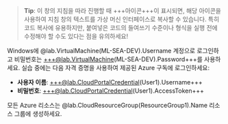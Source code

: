 > **Tip**: 이 창의 지침을 따라 진행할 때 +++아이콘+++이 표시되면, 해당 아이콘을 사용하여 지침 창의 텍스트를 가상 머신 인터페이스로 복사할 수 있습니다. 특히 코드 복사에 유용하지만, 붙여넣은 코드의 들여쓰기 수준이나 형식을 실행 전에 수정해야 할 수도 있다는 점을 유의하세요!

Windows에 @lab.VirtualMachine(ML-SEA-DEV).Username 계정으로 로그인하고 비밀번호는 +++@lab.VirtualMachine(ML-SEA-DEV).Password+++를 사용하세요.
실습 중에는 다음 자격 증명을 사용하여 제공된 Azure 구독에 로그인하세요:

- **사용자 이름**: +++@lab.CloudPortalCredential(User1).Username+++
- **비밀번호**: +++@lab.CloudPortalCredential(User1).AccessToken+++

모든 Azure 리소스는 @lab.CloudResourceGroup(ResourceGroup1).Name 리소스 그룹에 생성하세요.
